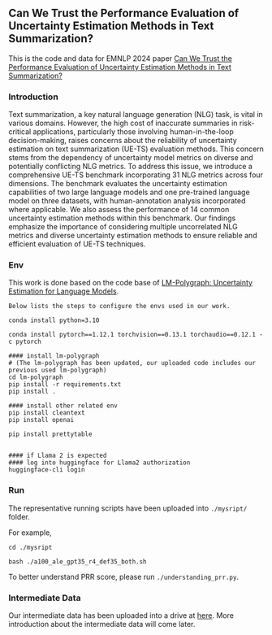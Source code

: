 
## Can We Trust the Performance Evaluation of Uncertainty Estimation Methods in Text Summarization?

This is the code and data for EMNLP 2024 paper [Can We Trust the Performance Evaluation of Uncertainty Estimation Methods in Text Summarization?](https://aclanthology.org/2024.emnlp-main.923/)

### Introduction

Text summarization, a key natural language generation (NLG) task, is vital in various domains. However, the high cost of inaccurate summaries in risk-critical applications, particularly those involving human-in-the-loop decision-making, raises concerns about the reliability of uncertainty estimation on text summarization (UE-TS) evaluation methods. This concern stems from the dependency of uncertainty model metrics on diverse and potentially conflicting NLG metrics. To address this issue, we introduce a comprehensive UE-TS benchmark incorporating 31 NLG metrics across four dimensions. The benchmark evaluates the uncertainty estimation capabilities of two large language models and one pre-trained language model on three datasets, with human-annotation analysis incorporated where applicable. We also assess the performance of 14 common uncertainty estimation methods within this benchmark. Our findings emphasize the importance of considering multiple uncorrelated NLG metrics and diverse uncertainty estimation methods to ensure reliable and efficient evaluation of UE-TS techniques.

### Env

This work is done based on the code base of [LM-Polygraph: Uncertainty Estimation for Language Models](https://aclanthology.org/2023.emnlp-demo.41.pdf).

```
Below lists the steps to configure the envs used in our work.

conda install python=3.10

conda install pytorch==1.12.1 torchvision==0.13.1 torchaudio==0.12.1 -c pytorch

#### install lm-polygraph 
# (The lm-polygraph has been updated, our uploaded code includes our previous used lm-polygraph)
cd lm-polygraph
pip install -r requirements.txt
pip install .

#### install other related env
pip install cleantext
pip install openai

pip install prettytable


#### if Llama 2 is expected
#### log into huggingface for Llama2 authorization
huggingface-cli login

```

### Run

The representative running scripts have been uploaded into `./mysript/` folder. 

For example,

```angular2html
cd ./mysript

bash ./a100_ale_gpt35_r4_def35_both.sh
```

To better understand PRR score, please run `./understanding_prr.py`.

### Intermediate Data

Our intermediate data has been uploaded into a drive at [here](https://drive.google.com/file/d/1T061ZbbNee-Cpj5UxLYaHLaj4FUpqwjX/view?usp=sharing). More introduction about the intermediate data will come later.